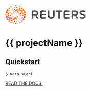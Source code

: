 ![Reuters](badge.svg)

# {{ projectName }}

## Quickstart

```
$ yarn start
```

[READ THE DOCS.](https://reuters-graphics.github.io/style/graphics-rig/)
